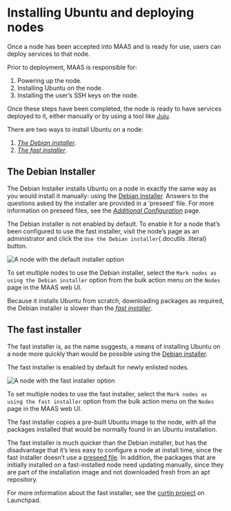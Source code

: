 
# Installing Ubuntu and deploying nodes

Once a node has been accepted into MAAS and is ready for use, users can
deploy services to that node.

Prior to deployment, MAAS is responsible for:

1.  Powering up the node.
2.  Installing Ubuntu on the node.
3.  Installing the user’s SSH keys on the node.

Once these steps have been completed, the node is ready to have services
deployed to it, either manually or by using a tool like
[Juju](http://juju.ubuntu.com).

There are two ways to install Ubuntu on a node:

1.  [*The Debian installer*](#debian-installer).
2.  [*The fast installer*](#fast-installer).


## The Debian Installer

The Debian Installer installs Ubuntu on a node in exactly the same way
as you would install it manually: using the [Debian
Installer](http://www.debian.org/devel/debian-installer/). Answers to
the questions asked by the installer are provided in a ‘preseed’ file.
For more information on preseed files, see the [*Additional
Configuration*](configure.md#preseed) page.

The Debian installer is not enabled by default. To enable it for a node
that’s been configured to use the fast installer, visit the node’s page
as an administrator and click the `Use the Debian installer`{.docutils
.literal} button.

![A node with the default installer option](../../media/node-page-use-default-installer.png)

To set multiple nodes to use the Debian installer, select the
`Mark nodes as using the Debian installer` option
from the bulk action menu on the `Nodes` page in the
MAAS web UI.

Because it installs Ubuntu from scratch, downloading packages as
required, the Debian installer is slower than the [*fast
installer*](#fast-installer).

## The fast installer

The fast installer is, as the name suggests, a means of installing
Ubuntu on a node more quickly than would be possible using the [Debian
installer](#debian-installer).

The fast installer is enabled by default for newly enlisted nodes.

![A node with the fast installer option](../../media/node-page-use-fast-installer.png)

To set multiple nodes to use the fast installer, select the
`Mark nodes as using the fast installer` option from
the bulk action menu on the `Nodes` page in the MAAS
web UI.

The fast installer copies a pre-built Ubuntu image to the node, with all
the packages installed that would be normally found in an Ubuntu
installation.

The fast installer is much quicker than the Debian installer, but has
the disadvantage that it’s less easy to configure a node at install
time, since the fast installer doesn’t use a 
[preseed file](configure.md#preseed). In addition, the packages that are
initially installed on a fast-installed node need updating manually,
since they are part of the installation image and not downloaded fresh
from an apt repository.

For more information about the fast installer, see the [curtin
project](https://launchpad.net/curtin) on Launchpad.


